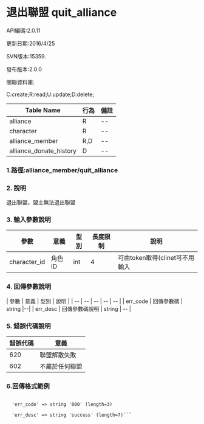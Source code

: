# 退出聯盟 quit_alliance





API編碼:2.0.11





更新日期:2016/4/25

> 

SVN版本:15359.

> 

發布版本:2.0.0


關聯資料庫:

C:create;R:read;U:update;D:delete;

|Table Name|行為|備註|
|--|--|--|
|alliance|R|--|
|character|R|--|
|alliance_member|R,D|--|
|alliance_donate_history|D|--|

### 1.路徑:alliance_member/quit_alliance

### 2. 說明

退出聯盟，盟主無法退出聯盟
### 3. 輸入參數說明
| 參數 | 意義 | 型別 |長度限制| 說明 |
| -- | -- | -- | -- | -- |
|character_id |角色ID|int|4|可由token取得(clinet可不用輸入|



### 4. 回傳參數說明
| 參數 | 意義 | 型別 | 說明 |
| -- | -- | -- | -- | -- |
| err_code | 回傳參數碼 | string |--|
| err_desc | 回傳參數碼說明 | string | -- |




### 5. 錯誤代碼說明
|錯誤代碼|意義|
|--|--|
|620|聯盟解散失敗|
|602|不屬於任何聯盟|

### 6.回傳格式範例

```array (size=2)

  'err_code' => string '000' (length=3)
  
  'err_desc' => string 'success' (length=7)```